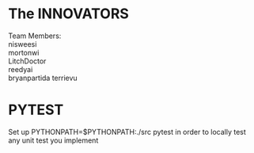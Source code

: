 # The INNOVATORS
Team Members:  
nisweesi  
mortonwi  
LitchDoctor  
reedyai  
bryanpartida
terrievu

# PYTEST
Set up PYTHONPATH=$PYTHONPATH:./src pytest in order to locally test any unit test you implement